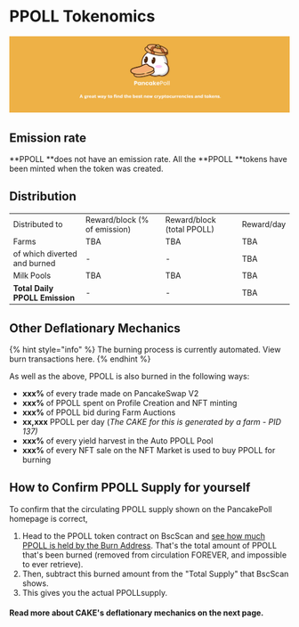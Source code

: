 # PPOLL Tokenomics

![](../../.gitbook/assets/NEWBAN.jpg)

## **Emission rate** <a href="emission-rate" id="emission-rate"></a>

**PPOLL **does not have an emission rate. All the **PPOLL **tokens have been minted when the token was created.

## Distribution

|                                |                              |                            |            |
| ------------------------------ | ---------------------------- | -------------------------- | ---------- |
| Distributed to                 | Reward/block (% of emission) | Reward/block (total PPOLL) | Reward/day |
| Farms                          | TBA                          | TBA                        | TBA        |
| of which diverted and burned   | -                            | -                          | TBA        |
| Milk Pools                     | TBA                          | TBA                        | TBA        |
| **Total Daily PPOLL Emission** | -                            | -                          | TBA        |

## **Other Deflationary Mechanics** <a href="other-deflationary-mechanics" id="other-deflationary-mechanics"></a>

{% hint style="info" %}
The burning process is currently automated. View burn transactions here.
{% endhint %}

As well as the above, PPOLL is also burned in the following ways:

* **xxx%** of every trade made on PancakeSwap V2
* **xxx%** of PPOLL spent on Profile Creation and NFT minting
* **xxx%** of PPOLL bid during Farm Auctions
* **xx,xxx** PPOLL per day (_The CAKE for this is generated by a farm - PID 137)_
* **xxx%** of every yield harvest in the Auto PPOLL Pool
* **xxx%** of every NFT sale on the NFT Market is used to buy PPOLL for burning

## How to Confirm PPOLL Supply for yourself

To confirm that the circulating PPOLL supply shown on the PancakePoll homepage is correct,&#x20;

1. Head to the PPOLL token contract on BscScan and [see how much PPOLL is held by the Burn Address](https://bscscan.com/token/#balances). That's the total amount of PPOLL that's been burned (removed from circulation FOREVER, and impossible to ever retrieve).
2. Then, subtract this burned amount from the "Total Supply" that BscScan shows.
3. This gives you the actual PPOLLsupply.



#### **Read more about CAKE's deflationary mechanics on the next page.** <a href="read-more-about-cakes-deflationary-mechanics-on-the-next-page" id="read-more-about-cakes-deflationary-mechanics-on-the-next-page"></a>
